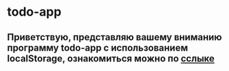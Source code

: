 # todo-app
## Приветствую, представляю вашему вниманию программу todo-app с использованием localStorage, ознакомиться можно по [сслыке](rshuva1ov.github.io/todo-app/)

